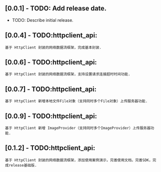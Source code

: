 ## [0.0.1] - TODO: Add release date.

* TODO: Describe initial release.
## [0.0.4] - TODO:httpclient_api: 
    基于 HttpClient 封装的网络数据流框架，完成基本封装.
## [0.0.6] - TODO:httpclient_api: 
    基于 HttpClient 封装的网络数据流框架，支持设置请求连接超时时间功能.
## [0.0.7] - TODO:httpclient_api: 
    基于 HttpClient 新增本地文件File对象（支持同时多个File对象）上传服务器功能.
## [0.0.9] - TODO:httpclient_api: 
    基于 HttpClient 新增 ImageProvider（支持同时多个ImageProvider）上传服务器功能.
## [0.1.2] - TODO:httpclient_api: 
    基于 HttpClient 封装的网络数据流框架，添加使用案例演示，完善使用文档，完善SDK，完成release基础版.